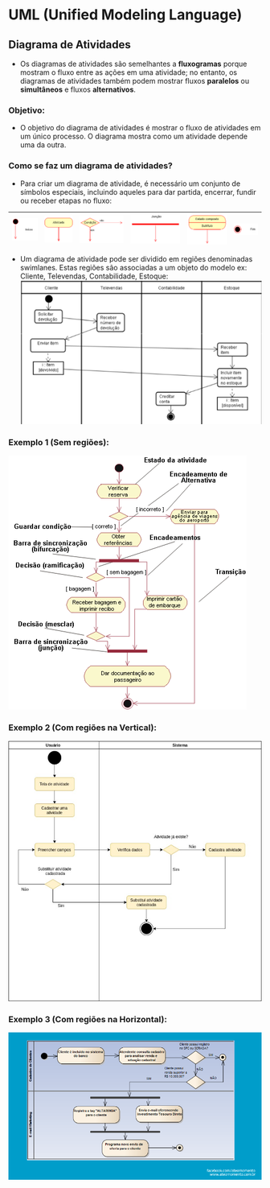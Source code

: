# UML (Unified Modeling Language)
## Diagrama de Atividades

- Os diagramas de atividades são semelhantes a **fluxogramas** porque mostram o fluxo entre as ações em uma atividade; no entanto, os diagramas de atividades também podem mostrar fluxos **paralelos** ou **simultâneos** e fluxos **alternativos**.

### Objetivo:
- O objetivo do diagrama de atividades é mostrar o fluxo de atividades em um único processo. O diagrama mostra como um atividade depende uma da outra.

### Como se faz um diagrama de atividades?
- Para criar um diagrama de atividade, é necessário um conjunto de símbolos especiais, incluindo aqueles para dar partida, encerrar, fundir ou receber etapas no fluxo:

|![Início](inicio.png)|![Atividade](atividade.png)|![Condicional](condicao.png)|![Junção](juncao.png)|![Composta](composto.png)|![Fim](fim.png)|
|-|-|-|-|-|-|

- Um diagrama de atividade pode ser dividido em regiões denominadas swimlanes. Estas regiões são associadas a um objeto do modelo ex: Cliente, Televendas, Contabilidade, Estoque:
<br>![Regiões](regioes.png)

### Exemplo 1 (Sem regiões):
![Regiões](exemplo0.gif)

### Exemplo 2 (Com regiões na Vertical):
![Regiões](exemplo1.jpg)

### Exemplo 3 (Com regiões na Horizontal):
![Regiões](exemplo2.png)